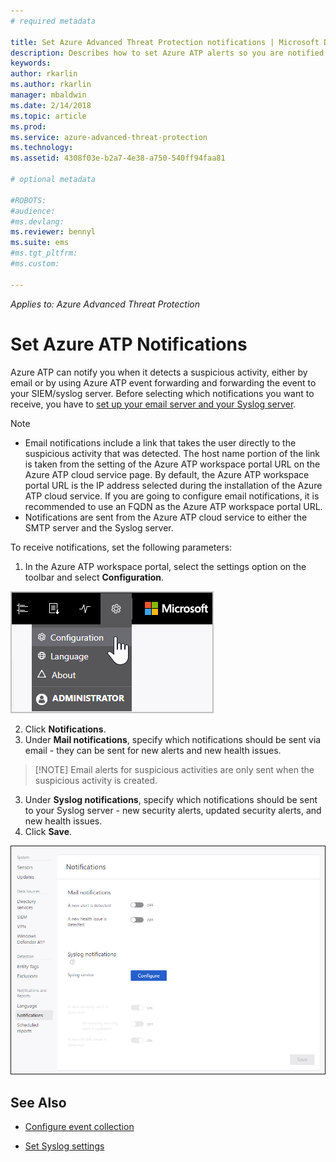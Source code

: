 ```yaml
---
# required metadata

title: Set Azure Advanced Threat Protection notifications | Microsoft Docs
description: Describes how to set Azure ATP alerts so you are notified when suspicious activities are detected.
keywords:
author: rkarlin
ms.author: rkarlin
manager: mbaldwin
ms.date: 2/14/2018
ms.topic: article
ms.prod:
ms.service: azure-advanced-threat-protection
ms.technology:
ms.assetid: 4308f03e-b2a7-4e38-a750-540ff94faa81

# optional metadata

#ROBOTS:
#audience:
#ms.devlang:
ms.reviewer: bennyl
ms.suite: ems
#ms.tgt_pltfrm:
#ms.custom:

---
```


*Applies to: Azure Advanced Threat Protection*



# Set Azure ATP Notifications
Azure ATP can notify you when it detects a suspicious activity, either by email or by using Azure ATP event forwarding and forwarding the event to your SIEM/syslog server. Before selecting which notifications you want to receive, you have to [set up your email server and your Syslog server](setting-syslog-email-server-settings.md).

> [!NOTE]
> -   Email notifications include a link that takes the user directly to the suspicious activity that was detected. The host name portion of the link is taken from the setting of the Azure ATP workspace portal URL on the Azure ATP cloud service page. By default, the Azure ATP workspace portal URL is the IP address selected during the installation  of the Azure ATP cloud service. If you are going to configure email notifications, it is recommended to use an FQDN as the Azure ATP workspace portal URL.
> -   Notifications are sent from the Azure ATP cloud service to either the SMTP server and the Syslog server.


To receive notifications, set the following parameters:


1. In the Azure ATP workspace portal, select the settings option on the toolbar and select **Configuration**.

![Azure ATP configuration settings icon](media/atp-config-menu.png)

2. Click **Notifications**.
3. Under **Mail notifications**, specify which notifications should be sent via email - they can be sent for new alerts and new health issues. 
 
 >	[!NOTE]
 >   Email alerts for suspicious activities are only sent when the suspicious activity is created.

3. Under **Syslog notifications**, specify which notifications should be sent to your Syslog server - new security alerts, updated security alerts, and new health issues.
5. Click **Save**.

![Azure ATP mail notification settings image](media/notifications.png)




## See Also

- [Configure event collection](configure-event-collection.md)

- [Set Syslog settings](setting-syslog-email-server-settings.md)